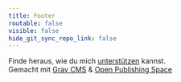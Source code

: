 ```yaml
---
title: Footer
routable: false
visible: false
hide_git_sync_repo_link: false
---
```


Finde heraus, wie du mich [unterstützen](https://timbuening.de/de/support) kannst.  
Gemacht mit [Grav CMS](http://getgrav.org) & [Open Publishing Space](http://learn.hibbittsdesign.org/openpublishingspace)
<script async src="https://ackee.timbo.cc/tracker.js" data-ackee-server="https://ackee.timbo.cc" data-ackee-domain-id="f72551b3-3865-4979-b51c-a57767174b9a"></script>